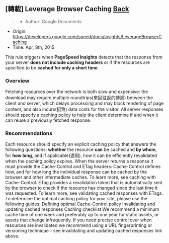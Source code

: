 ## [轉載] Leverage Browser Caching [Back](./../post.md)

> - Author: Google Documents
- Origin: https://developers.google.com/speed/docs/insights/LeverageBrowserCaching
- Time: Apr, 8th, 2015


This rule triggers when **PageSpeed Insights** detects that the response from your server **does not include caching headers** or if the resources are specified to be **cached for only a short time**.

### Overview

Fetching resources over the network is both slow and expensive: the download may require multiple roundtrips(來回往返的傳遞) between the client and server, which delays processing and may block rendering of page content, and also incurs(招致) data costs for the visitor. All server responses should specify a caching policy to help the client determine if and when it can reuse a previously fetched response.

### Recommendations

Each resource should specify an explicit caching policy that answers the following questions: **whether** the resource **can** be cached and **by whom**, for **how long**, and if applicable(適用), how it can be efficiently revalidated when the caching policy expires. When the server returns a response it must provide the Cache-Control and ETag headers:
Cache-Control defines how, and for how long the individual response can be cached by the browser and other intermediate caches. To learn more, see caching with Cache-Control.
ETag provides a revalidation token that is automatically sent by the browser to check if the resource has changed since the last time it was requested. To learn more, see validating cached responses with ETags.
To determine the optimal caching policy for your site, please use the following guides:
Defining optimal Cache-Control policy
Invalidating and updating cached responses
Caching checklist
We recommend a minimum cache time of one week and preferably up to one year for static assets, or assets that change infrequently. If you need precise control over when resources are invalidated we recommend using a URL fingerprinting or versioning technique - see invalidating and updating cached responses link above.
